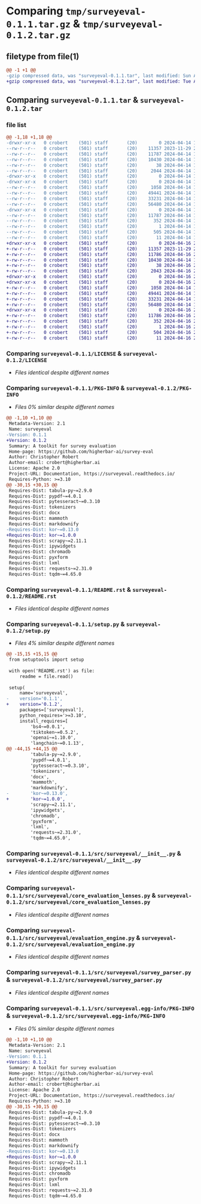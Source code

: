 # Comparing `tmp/surveyeval-0.1.1.tar.gz` & `tmp/surveyeval-0.1.2.tar.gz`

## filetype from file(1)

```diff
@@ -1 +1 @@
-gzip compressed data, was "surveyeval-0.1.1.tar", last modified: Sun Apr 14 17:29:13 2024, max compression
+gzip compressed data, was "surveyeval-0.1.2.tar", last modified: Tue Apr 16 20:26:36 2024, max compression
```

## Comparing `surveyeval-0.1.1.tar` & `surveyeval-0.1.2.tar`

### file list

```diff
@@ -1,18 +1,18 @@
-drwxr-xr-x   0 crobert    (501) staff       (20)        0 2024-04-14 17:29:13.907072 surveyeval-0.1.1/
--rw-r--r--   0 crobert    (501) staff       (20)    11357 2023-11-29 20:42:10.000000 surveyeval-0.1.1/LICENSE
--rw-r--r--   0 crobert    (501) staff       (20)    11787 2024-04-14 17:29:13.906796 surveyeval-0.1.1/PKG-INFO
--rw-r--r--   0 crobert    (501) staff       (20)    10430 2024-04-14 15:10:57.000000 surveyeval-0.1.1/README.rst
--rw-r--r--   0 crobert    (501) staff       (20)       38 2024-04-14 17:29:13.907132 surveyeval-0.1.1/setup.cfg
--rw-r--r--   0 crobert    (501) staff       (20)     2044 2024-04-14 15:16:06.000000 surveyeval-0.1.1/setup.py
-drwxr-xr-x   0 crobert    (501) staff       (20)        0 2024-04-14 17:29:13.901405 surveyeval-0.1.1/src/
-drwxr-xr-x   0 crobert    (501) staff       (20)        0 2024-04-14 17:29:13.904550 surveyeval-0.1.1/src/surveyeval/
--rw-r--r--   0 crobert    (501) staff       (20)     1058 2024-04-14 15:10:57.000000 surveyeval-0.1.1/src/surveyeval/__init__.py
--rw-r--r--   0 crobert    (501) staff       (20)    49441 2024-04-14 15:33:38.000000 surveyeval-0.1.1/src/surveyeval/core_evaluation_lenses.py
--rw-r--r--   0 crobert    (501) staff       (20)    33231 2024-04-14 16:03:22.000000 surveyeval-0.1.1/src/surveyeval/evaluation_engine.py
--rw-r--r--   0 crobert    (501) staff       (20)    56480 2024-04-14 15:27:21.000000 surveyeval-0.1.1/src/surveyeval/survey_parser.py
-drwxr-xr-x   0 crobert    (501) staff       (20)        0 2024-04-14 17:29:13.906387 surveyeval-0.1.1/src/surveyeval.egg-info/
--rw-r--r--   0 crobert    (501) staff       (20)    11787 2024-04-14 17:29:13.000000 surveyeval-0.1.1/src/surveyeval.egg-info/PKG-INFO
--rw-r--r--   0 crobert    (501) staff       (20)      352 2024-04-14 17:29:13.000000 surveyeval-0.1.1/src/surveyeval.egg-info/SOURCES.txt
--rw-r--r--   0 crobert    (501) staff       (20)        1 2024-04-14 17:29:13.000000 surveyeval-0.1.1/src/surveyeval.egg-info/dependency_links.txt
--rw-r--r--   0 crobert    (501) staff       (20)      505 2024-04-14 17:29:13.000000 surveyeval-0.1.1/src/surveyeval.egg-info/requires.txt
--rw-r--r--   0 crobert    (501) staff       (20)       11 2024-04-14 17:29:13.000000 surveyeval-0.1.1/src/surveyeval.egg-info/top_level.txt
+drwxr-xr-x   0 crobert    (501) staff       (20)        0 2024-04-16 20:26:36.824059 surveyeval-0.1.2/
+-rw-r--r--   0 crobert    (501) staff       (20)    11357 2023-11-29 20:42:10.000000 surveyeval-0.1.2/LICENSE
+-rw-r--r--   0 crobert    (501) staff       (20)    11786 2024-04-16 20:26:36.823788 surveyeval-0.1.2/PKG-INFO
+-rw-r--r--   0 crobert    (501) staff       (20)    10430 2024-04-14 15:10:57.000000 surveyeval-0.1.2/README.rst
+-rw-r--r--   0 crobert    (501) staff       (20)       38 2024-04-16 20:26:36.824112 surveyeval-0.1.2/setup.cfg
+-rw-r--r--   0 crobert    (501) staff       (20)     2043 2024-04-16 20:26:26.000000 surveyeval-0.1.2/setup.py
+drwxr-xr-x   0 crobert    (501) staff       (20)        0 2024-04-16 20:26:36.817239 surveyeval-0.1.2/src/
+drwxr-xr-x   0 crobert    (501) staff       (20)        0 2024-04-16 20:26:36.820910 surveyeval-0.1.2/src/surveyeval/
+-rw-r--r--   0 crobert    (501) staff       (20)     1058 2024-04-14 15:10:57.000000 surveyeval-0.1.2/src/surveyeval/__init__.py
+-rw-r--r--   0 crobert    (501) staff       (20)    49441 2024-04-14 15:33:38.000000 surveyeval-0.1.2/src/surveyeval/core_evaluation_lenses.py
+-rw-r--r--   0 crobert    (501) staff       (20)    33231 2024-04-14 16:03:22.000000 surveyeval-0.1.2/src/surveyeval/evaluation_engine.py
+-rw-r--r--   0 crobert    (501) staff       (20)    56480 2024-04-14 15:27:21.000000 surveyeval-0.1.2/src/surveyeval/survey_parser.py
+drwxr-xr-x   0 crobert    (501) staff       (20)        0 2024-04-16 20:26:36.823313 surveyeval-0.1.2/src/surveyeval.egg-info/
+-rw-r--r--   0 crobert    (501) staff       (20)    11786 2024-04-16 20:26:36.000000 surveyeval-0.1.2/src/surveyeval.egg-info/PKG-INFO
+-rw-r--r--   0 crobert    (501) staff       (20)      352 2024-04-16 20:26:36.000000 surveyeval-0.1.2/src/surveyeval.egg-info/SOURCES.txt
+-rw-r--r--   0 crobert    (501) staff       (20)        1 2024-04-16 20:26:36.000000 surveyeval-0.1.2/src/surveyeval.egg-info/dependency_links.txt
+-rw-r--r--   0 crobert    (501) staff       (20)      504 2024-04-16 20:26:36.000000 surveyeval-0.1.2/src/surveyeval.egg-info/requires.txt
+-rw-r--r--   0 crobert    (501) staff       (20)       11 2024-04-16 20:26:36.000000 surveyeval-0.1.2/src/surveyeval.egg-info/top_level.txt
```

### Comparing `surveyeval-0.1.1/LICENSE` & `surveyeval-0.1.2/LICENSE`

 * *Files identical despite different names*

### Comparing `surveyeval-0.1.1/PKG-INFO` & `surveyeval-0.1.2/PKG-INFO`

 * *Files 0% similar despite different names*

```diff
@@ -1,10 +1,10 @@
 Metadata-Version: 2.1
 Name: surveyeval
-Version: 0.1.1
+Version: 0.1.2
 Summary: A toolkit for survey evaluation
 Home-page: https://github.com/higherbar-ai/survey-eval
 Author: Christopher Robert
 Author-email: crobert@higherbar.ai
 License: Apache 2.0
 Project-URL: Documentation, https://surveyeval.readthedocs.io/
 Requires-Python: >=3.10
@@ -30,15 +30,15 @@
 Requires-Dist: tabula-py~=2.9.0
 Requires-Dist: pypdf~=4.0.1
 Requires-Dist: pytesseract~=0.3.10
 Requires-Dist: tokenizers
 Requires-Dist: docx
 Requires-Dist: mammoth
 Requires-Dist: markdownify
-Requires-Dist: kor~=0.13.0
+Requires-Dist: kor~=1.0.0
 Requires-Dist: scrapy~=2.11.1
 Requires-Dist: ipywidgets
 Requires-Dist: chromadb
 Requires-Dist: pyxform
 Requires-Dist: lxml
 Requires-Dist: requests~=2.31.0
 Requires-Dist: tqdm~=4.65.0
```

### Comparing `surveyeval-0.1.1/README.rst` & `surveyeval-0.1.2/README.rst`

 * *Files identical despite different names*

### Comparing `surveyeval-0.1.1/setup.py` & `surveyeval-0.1.2/setup.py`

 * *Files 4% similar despite different names*

```diff
@@ -15,15 +15,15 @@
 from setuptools import setup
 
 with open('README.rst') as file:
     readme = file.read()
 
 setup(
     name='surveyeval',
-    version='0.1.1',
+    version='0.1.2',
     packages=['surveyeval'],
     python_requires='>=3.10',
     install_requires=[
         'bs4~=0.0.1',
         'tiktoken~=0.5.2',
         'openai~=1.10.0',
         'langchain~=0.1.13',
@@ -44,15 +44,15 @@
         'tabula-py~=2.9.0',
         'pypdf~=4.0.1',
         'pytesseract~=0.3.10',
         'tokenizers',
         'docx',
         'mammoth',
         'markdownify',
-        'kor~=0.13.0',
+        'kor~=1.0.0',
         'scrapy~=2.11.1',
         'ipywidgets',
         'chromadb',
         'pyxform',
         'lxml',
         'requests~=2.31.0',
         'tqdm~=4.65.0',
```

### Comparing `surveyeval-0.1.1/src/surveyeval/__init__.py` & `surveyeval-0.1.2/src/surveyeval/__init__.py`

 * *Files identical despite different names*

### Comparing `surveyeval-0.1.1/src/surveyeval/core_evaluation_lenses.py` & `surveyeval-0.1.2/src/surveyeval/core_evaluation_lenses.py`

 * *Files identical despite different names*

### Comparing `surveyeval-0.1.1/src/surveyeval/evaluation_engine.py` & `surveyeval-0.1.2/src/surveyeval/evaluation_engine.py`

 * *Files identical despite different names*

### Comparing `surveyeval-0.1.1/src/surveyeval/survey_parser.py` & `surveyeval-0.1.2/src/surveyeval/survey_parser.py`

 * *Files identical despite different names*

### Comparing `surveyeval-0.1.1/src/surveyeval.egg-info/PKG-INFO` & `surveyeval-0.1.2/src/surveyeval.egg-info/PKG-INFO`

 * *Files 0% similar despite different names*

```diff
@@ -1,10 +1,10 @@
 Metadata-Version: 2.1
 Name: surveyeval
-Version: 0.1.1
+Version: 0.1.2
 Summary: A toolkit for survey evaluation
 Home-page: https://github.com/higherbar-ai/survey-eval
 Author: Christopher Robert
 Author-email: crobert@higherbar.ai
 License: Apache 2.0
 Project-URL: Documentation, https://surveyeval.readthedocs.io/
 Requires-Python: >=3.10
@@ -30,15 +30,15 @@
 Requires-Dist: tabula-py~=2.9.0
 Requires-Dist: pypdf~=4.0.1
 Requires-Dist: pytesseract~=0.3.10
 Requires-Dist: tokenizers
 Requires-Dist: docx
 Requires-Dist: mammoth
 Requires-Dist: markdownify
-Requires-Dist: kor~=0.13.0
+Requires-Dist: kor~=1.0.0
 Requires-Dist: scrapy~=2.11.1
 Requires-Dist: ipywidgets
 Requires-Dist: chromadb
 Requires-Dist: pyxform
 Requires-Dist: lxml
 Requires-Dist: requests~=2.31.0
 Requires-Dist: tqdm~=4.65.0
```

